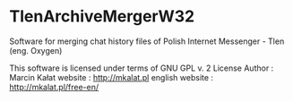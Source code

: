 # TlenArchiveMergerW32
Software for merging chat history files of Polish Internet Messenger - Tlen (eng. Oxygen)

This software is licensed under terms of GNU GPL v. 2 License
Author : Marcin Kałat
website : http://mkalat.pl
english website : http://mkalat.pl/free-en/

